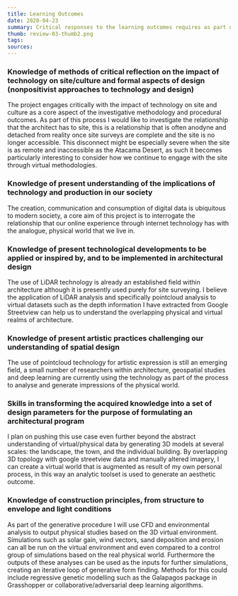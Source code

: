 ```yaml
---
title: Learning Outcomes
date: 2020-04-23
summary: Critical responses to the learning outcomes requires as part of the AEE Master Program
thumb: review-03-thumb2.png
tags:
sources:
---
```

### Knowledge of methods of critical reflection on the impact of technology on site/culture and formal aspects of design (nonpositivist approaches to technology and design)

The project engages critically with the impact of technology on site and culture as a core aspect of the investigative methodology and procedural outcomes. As part of this process I would like to investigate the relationship that the architect has to site, this is a relationship that is often anodyne and detached from reality once site surveys are complete and the site is no longer accessible. This disconnect might be especially severe when the site is as remote and inaccessible as the Atacama Desert, as such it becomes particularly interesting to consider how we continue to engage with the site through virtual methodologies.

### Knowledge of present understanding of the implications of technology and production in our society

The creation, communication and consumption of digital data is ubiquitous to modern society, a core aim of this project is to interrogate the relationship that our online experience through internet technology has with the analogue, physical world that we live in.


### Knowledge of present technological developments to be applied or inspired by, and to be implemented in architectural design

The use of LiDAR technology is already an established field within architecture although it is presently used purely for site surveying. I believe the application of LiDAR analysis and specifically pointcloud analysis to virtual datasets such as the depth information I have extracted from Google Streetview can help us to understand the overlapping physical and virtual realms of architecture.

### Knowledge of present artistic practices challenging our understanding of spatial design

The use of pointcloud technology for artistic expression is still an emerging field, a small number of researchers within architecture, geospatial studies and deep learning are currently using the technology as part of the process to analyse and generate impressions of the physical world.

### Skills in transforming the acquired knowledge into a set of design parameters for the purpose of formulating an architectural program

I plan on pushing this use case even further beyond the abstract understanding of virtual/physical data by generating 3D models at several scales: the landscape, the town, and the individual building. By overlapping 3D topology with google streetview data and manually altered imagery, I can create a virtual world that is augmented as result of my own personal process, in this way an analytic toolset is used to generate an aesthetic outcome.

### Knowledge of construction principles, from structure to envelope and light conditions

As part of the generative procedure I will use CFD and environmental analysis to output physical studies based on the 3D virtual environment. Simulations such as solar gain, wind vectors, sand deposition and erosion can all be run on the virtual environment and even compared to a control group of simulations based on the real physical world. Furthermore the outputs of these analyses can be used as the inputs for further simulations, creating an iterative loop of generative form finding. Methods for this could include regressive genetic modelling such as the Galapagos package in Grasshopper or collaborative/adversarial deep learning algorithms.

<!-- ### Knowledge of material performance

### Knowledge of sustainable manufacturing processes within the realm of construction
### Skills in representation, 2d, 3d and alternative media
### Skills in the use of simulation software to test performance and inform design throughout the process
### Skills in applied artistic design
### Competencies in production of detailed architectural drawings and models to facilitate a critical architectural discussion
### Competencies in architectural proposal
### Competencies in collaborations and process development, within IBT, KADK and international experts and institutions
### Competencies in collaborations and process developpment with industry and practise, in Denmark and the studied region.
### Competencies in oral and written presentation -->